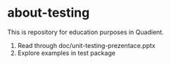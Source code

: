 # about-testing
This is repository for education purposes in Quadient.

1. Read through doc/unit-testing-prezentace.pptx
2. Explore examples in test package
